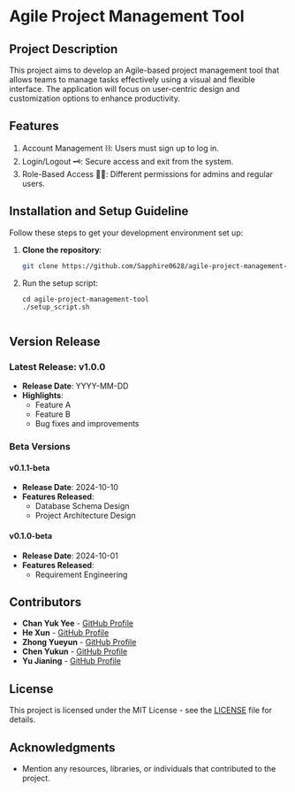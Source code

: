 # Agile Project Management Tool 

## Project Description
This project aims to develop an Agile-based project management tool that allows teams to manage tasks effectively using a visual and flexible interface. The application will focus on user-centric design and customization options to enhance productivity.

## Features
1. Account Management ⛓️: Users must sign up to log in.
2. Login/Logout 🗝️: Secure access and exit from the system.
3. Role-Based Access 👩🏻: Different permissions for admins and regular users.

## Installation and Setup Guideline
Follow these steps to get your development environment set up:

1. **Clone the repository**:
   ```bash
   git clone https://github.com/Sapphire0628/agile-project-management-tool.git
   ```

2. Run the setup script:
    ```
    cd agile-project-management-tool
    ./setup_script.sh
    

## Version Release
### Latest Release: v1.0.0
- **Release Date**: YYYY-MM-DD
- **Highlights**:
  - Feature A
  - Feature B
  - Bug fixes and improvements

### Beta Versions
#### v0.1.1-beta
- **Release Date**: 2024-10-10
- **Features Released**:
  - Database Schema Design
  - Project Architecture Design

#### v0.1.0-beta
- **Release Date**: 2024-10-01
- **Features Released**:
  - Requirement Engineering


## Contributors
- **Chan Yuk Yee** - [GitHub Profile](https://github.com/sapphire0628)
- **He Xun** - [GitHub Profile](https://github.com/SayuriTomo)
- **Zhong Yueyun** - [GitHub Profile](https://github.com/guguguteam)
- **Chen Yukun** - [GitHub Profile](https://github.com/cykunkun)
- **Yu Jianing** - [GitHub Profile](https://github.com/yechen17)

## License
This project is licensed under the MIT License - see the [LICENSE](LICENSE) file for details.

## Acknowledgments
- Mention any resources, libraries, or individuals that contributed to the project.
